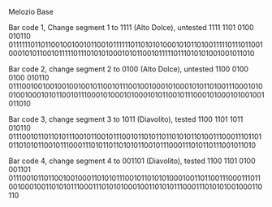 Melozio Base

Bar code 1, Change segment 1 to 1111 (Alto Dolce), untested
1111 1101 0100 010110
01111110110110010010010110010111111011010101000101011010011111011101100100010101100101111101110101010001010110010111110111010101001001011010

Bar code 2, change segment 2 to 0100 (Alto Dolce), untested
1100 0100 0100 010110
01110010010010010010010110010111001001000101000101011010011100010100100100010101100101110001010001010001010110010111000101000101001001011010

Bar code 3, change segment 3 to 1011 (Diavolito), tested
1100 1101 1011 010110
01110010110110101110010110010111001011010110110101011010011100011101101011010101100101110001110101101101010110010111000111010110111001011010

Bar code 4, change segment 4 to 001101 (Diavolito), tested
1100 1101 0100 001101
01110010110110010010001101010111001011010101000100110110011100011101100100010011010101110001110101010001001101010111000111010101001000110110